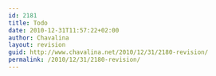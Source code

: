 ```yaml
---
id: 2181
title: Todo
date: 2010-12-31T11:57:22+02:00
author: Chavalina
layout: revision
guid: http://www.chavalina.net/2010/12/31/2180-revision/
permalink: /2010/12/31/2180-revision/
---
```

